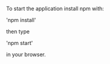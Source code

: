 To start the application install npm with:

'npm install'

then type

'npm start'

in your browser.
